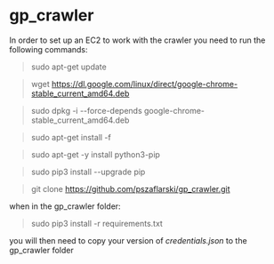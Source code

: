 # gp_crawler

In order to set up an EC2 to work with the crawler you need to run the following commands:

>sudo apt-get update

>wget https://dl.google.com/linux/direct/google-chrome-stable_current_amd64.deb

>sudo dpkg -i --force-depends google-chrome-stable_current_amd64.deb

>sudo apt-get install -f

>sudo apt-get -y install python3-pip

>sudo pip3 install --upgrade pip

>git clone https://github.com/pszaflarski/gp_crawler.git

when in the gp_crawler folder:

>sudo pip3 install -r requirements.txt

you will then need to copy your version of _credentials.json_ to the gp_crawler folder
